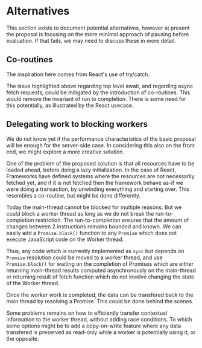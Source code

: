 # Alternatives

This section exists to document potential alternatives, however at present the proposal is focusing
on the more minimal approach of pausing before evaluation. If that fails, we may need to discuss
these in more detail.

## Co-routines

The inspiration here comes from React's use of try/catch.

The issue highlighted above regarding top level await, and regarding async fetch requests, could be
mitigated by the introduction of co-routines. This would remove the invariant of run to completion.
There is some need for this potentially, as illustrated by the React usecase.

## Delegating work to blocking workers

We do not know yet if the performance characteristics of the basic proposal will be enough for the
server-side case. In considering this also on the front end, we might explore a more creative
solution.

One of the problem of the proposed solution is that all resources have to be loaded ahead, before
doing a lazy initialization. In the case of React, Frameworks have defined systems where the resources are not necessarily
fetched yet, and if it is not fetched then the framework behave as-if we were doing a transaction, by
unwinding everything and starting over. This resembles a co-routine, but might be done differently.

Today the main-thread cannot be blocked for multiple reasons. But we could block a worker thread as
long as we do not break the run-to-completion restriction. The run-to-completion ensures that the amount
of changes between 2 instructions remains bounded and known. We can easily add a `Promise.block()`
function to any `Promise` which does not execute JavaScript code on the Worker thread.

Thus, any code which is currently implemented as `sync` but depends on `Promise` resolution could be
moved to a worker thread, and use `Promise.block()` for waiting on the completion of Promises which
are either returning main-thread results computed asynchronously on the main-thread or returning
result of fetch function which do not involve changing the state of the Worker thread.

Once the worker work is completed, the data can be transfered back to the main thread by resolving a
Promise. This could be done behind the scenes.

Some problems remains on how to efficiently transfer contextual information to the worker thread,
without adding race conditions. To which some options might be to add a copy-on-write feature where
any data transfered is preserved as read-only while a worker is potentially using it, or the opposite.


